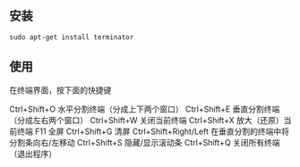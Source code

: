 ## 安装

```
sudo apt-get install terminator
```

## 使用

在终端界面，按下面的快捷键

Ctrl+Shift+O 水平分割终端（分成上下两个窗口）
Ctrl+Shift+E 垂直分割终端（分成左右两个窗口）
Ctrl+Shift+W 关闭当前终端
Ctrl+Shift+X 放大（还原）当前终端
F11 全屏
Ctrl+Shift+G 清屏
Ctrl+Shift+Right/Left 在垂直分割的终端中将分割条向右/左移动
Ctrl+Shift+S 隐藏/显示滚动条
Ctrl+Shift+Q 关闭所有终端（退出程序）

 